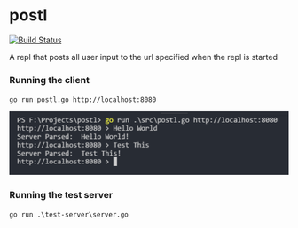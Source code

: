 # postl
[![Build Status](https://travis-ci.org/divanvisagie/postl.svg?branch=master)](https://travis-ci.org/divanvisagie/postl)


A repl that posts all user input to the url specified when the repl is started


### Running the client 
`go run postl.go http://localhost:8080`

![Client Screenshot](./docs/images/client.png)

### Running the test server
`go run .\test-server\server.go`
